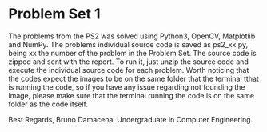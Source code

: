 # Problem Set 1

The problems from the PS2 was solved using Python3, OpenCV, Matplotlib and NumPy.
The problems individual source code is saved as ps2_xx.py, being xx the number of the problem in the Problem Set.
The source code is zipped and sent with the report. To run it, just unzip the source code and execute the individual source code for each problem.
Worth noticing that the codes expect the images to be on the same folder that the terminal tthat is running the code, so if you have any issue regarding not founding the image, please make sure that the terminal running the code is on the same folder as the code itself.


Best Regards,
Bruno Damacena.
Undergraduate in Computer Engineering.